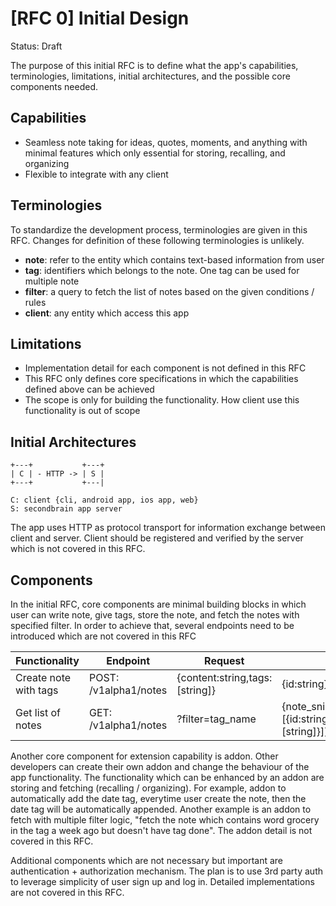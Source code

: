 # [RFC 0] Initial Design
Status: Draft

The purpose of this initial RFC is to define what the app's capabilities, terminologies, limitations, initial architectures, and the possible core components needed.

## Capabilities
- Seamless note taking for ideas, quotes, moments, and anything with minimal features which only essential for storing, recalling, and organizing
- Flexible to integrate with any client

## Terminologies
To standardize the development process, terminologies are given in this RFC. Changes for definition of these following terminologies is unlikely.
- **note**: refer to the entity which contains text-based information from user
- **tag**: identifiers which belongs to the note. One tag can be used for multiple note
- **filter**: a query to fetch the list of notes based on the given conditions / rules
- **client**: any entity which access this app

## Limitations
- Implementation detail for each component is not defined in this RFC
- This RFC only defines core specifications in which the capabilities defined above can be achieved
- The scope is only for building the functionality. How client use this functionality is out of scope

## Initial Architectures

```
+---+           +---+
| C | - HTTP -> | S |
+---+           +---|

C: client {cli, android app, ios app, web}
S: secondbrain app server
```

The app uses HTTP as protocol transport for information exchange between client and server. Client should be registered and verified by the server which is not covered in this RFC.

## Components
In the initial RFC, core components are minimal building blocks in which user can write note, give tags, store the note, and fetch the notes with specified filter. In order to achieve that, several endpoints need to be introduced which are not covered in this RFC

| Functionality | Endpoint | Request | Response |
|---|---|---|---|
| Create note with tags | POST: /v1alpha1/notes | {content:string,tags:[string]} | {id:string} |
| Get list of notes | GET: /v1alpha1/notes | ?filter=tag_name | {note_snippets:[{id:string,excerpt:string,tags:[string]}]} |

Another core component for extension capability is addon. Other developers can create their own addon and change the behaviour of the app functionality. The functionality which can be enhanced by an addon are storing and fetching (recalling / organizing). For example, addon to automatically add the date tag, everytime user create the note, then the date tag will be automatically appended. Another example is an addon to fetch with multiple filter logic, "fetch the note which contains word grocery in the tag a week ago but doesn't have tag done". The addon detail is not covered in this RFC.

Additional components which are not necessary but important are authentication + authorization mechanism. The plan is to use 3rd party auth to leverage simplicity of user sign up and log in. Detailed implementations are not covered in this RFC.
